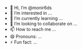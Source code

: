 - 👋 Hi, I’m @monir6ds
- 👀 I’m interested in ...
- 🌱 I’m currently learning ...
- 💞️ I’m looking to collaborate on ...
- 📫 How to reach me ...
- 😄 Pronouns: ...
- ⚡ Fun fact: ...

<!---
monir6ds/monir6ds is a ✨ special ✨ repository because its `README.md` (this file) appears on your GitHub profile.
You can click the Preview link to take a look at your changes.
--->
